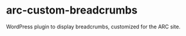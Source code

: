 arc-custom-breadcrumbs
======================

WordPress plugin to display breadcrumbs, customized for the ARC site.
